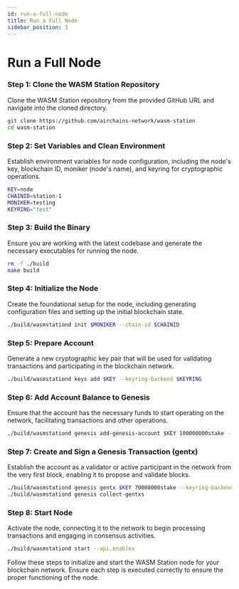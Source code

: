 ```yaml
---
id: run-a-full-node
title: Run a Full Node
sidebar_position: 3
---
```


# Run a Full Node

### Step 1: Clone the WASM Station Repository

Clone the WASM Station repository from the provided GitHub URL and navigate into the cloned directory.

```bash
git clone https://github.com/airchains-network/wasm-station
cd wasm-station
```

### Step 2: Set Variables and Clean Environment

Establish environment variables for node configuration, including the node's key, blockchain ID, moniker (node's name), and keyring for cryptographic operations.

```bash
KEY=node
CHAINID=station-1
MONIKER=testing
KEYRING="test"
```

### Step 3: Build the Binary

Ensure you are working with the latest codebase and generate the necessary executables for running the node.

```bash
rm -f ./build
make build
```

### Step 4: Initialize the Node

Create the foundational setup for the node, including generating configuration files and setting up the initial blockchain state.

```bash
./build/wasmstationd init $MONIKER --chain-id $CHAINID
```

### Step 5: Prepare Account

Generate a new cryptographic key pair that will be used for validating transactions and participating in the blockchain network.

```bash
./build/wasmstationd keys add $KEY --keyring-backend $KEYRING
```

### Step 6: Add Account Balance to Genesis

Ensure that the account has the necessary funds to start operating on the network, facilitating transactions and other operations.

```bash
./build/wasmstationd genesis add-genesis-account $KEY 100000000stake --keyring-backend $KEYRING
```

### Step 7: Create and Sign a Genesis Transaction (gentx)

Establish the account as a validator or active participant in the network from the very first block, enabling it to propose and validate blocks.

```bash
./build/wasmstationd genesis gentx $KEY 70000000stake --keyring-backend $KEYRING --chain-id $CHAINID
./build/wasmstationd genesis collect-gentxs
```

### Step 8: Start Node

Activate the node, connecting it to the network to begin processing transactions and engaging in consensus activities.

```bash
./build/wasmstationd start --api.enables
```

Follow these steps to initialize and start the WASM Station node for your blockchain network. Ensure each step is executed correctly to ensure the proper functioning of the node.
